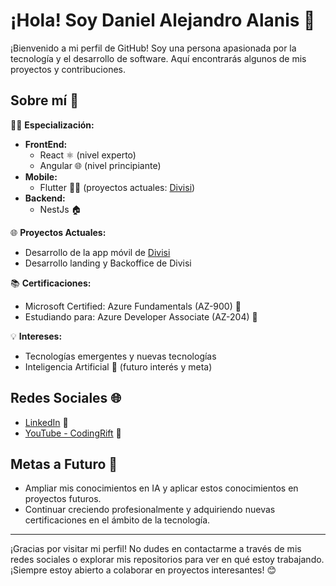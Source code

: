 # ¡Hola! Soy Daniel Alejandro Alanis 👋

¡Bienvenido a mi perfil de GitHub! Soy una persona apasionada por la tecnología y el desarrollo de software. Aquí encontrarás algunos de mis proyectos y contribuciones.

## Sobre mí 🚀

👨‍💻 **Especialización:**  
- **FrontEnd:**
  - React ⚛️ (nivel experto)
  - Angular 🌐 (nivel principiante)
- **Mobile:**  
  - Flutter 📱🔄 (proyectos actuales: [Divisi](https://divisi.app/))
- **Backend:**  
  - NestJs 🏠

🌐 **Proyectos Actuales:**  
- Desarrollo de la app móvil de [Divisi](https://divisi.app/)
- Desarrollo landing y Backoffice de Divisi

📚 **Certificaciones:**  
- Microsoft Certified: Azure Fundamentals (AZ-900) 🏅
- Estudiando para: Azure Developer Associate (AZ-204) 📖

💡 **Intereses:**  
- Tecnologías emergentes y nuevas tecnologías
- Inteligencia Artificial 🤖 (futuro interés y meta)

## Redes Sociales 🌐

- [LinkedIn](https://www.linkedin.com/in/danielalejandroalanis/) 💼
- [YouTube - CodingRift](https://www.youtube.com/@CodingRift) 🎥

## Metas a Futuro 🎯

- Ampliar mis conocimientos en IA y aplicar estos conocimientos en proyectos futuros.
- Continuar creciendo profesionalmente y adquiriendo nuevas certificaciones en el ámbito de la tecnología.

---

¡Gracias por visitar mi perfil! No dudes en contactarme a través de mis redes sociales o explorar mis repositorios para ver en qué estoy trabajando. ¡Siempre estoy abierto a colaborar en proyectos interesantes! 😊
